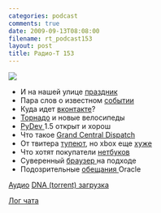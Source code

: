 ```yaml
---
categories: podcast
comments: true
date: 2009-09-13T08:08:00
filename: rt_podcast153
layout: post
title: Радио-Т 153
---
```


![](https://radio-t.com/images/radio-t/rt153.jpg)


- И на нашей улице [праздник](http://habrahabr.ru/blogs/lenta/69390/)
- Пара слов о известном [событии](http://www.crunchgear.com/2009/09/09/apple-announced-many-things-today-heres-what-you-missed-if-thats-even-possible/)
- Куда идет [вконтакте](http://webplanet.ru/news/service/2009/09/07/vkcom.html)?
- [Торнадо](http://bret.appspot.com/entry/tornado-web-server) и новые велосипеды
- [PyDev ](http://habrahabr.ru/blogs/python/68897/)1.5 открыт и хорош
- Что такое [Grand Central Dispatch](http://www.opennet.ru/opennews/art.shtml?num=23382)
- От твитера [тупеют](http://webplanet.ru/news/research/2009/09/08/fcbk_vs_twttr.html), но xbox еще [хуже](http://webplanet.ru/news/life/2009/09/09/bobama.html)
- Что хотят покупатели [нетбуков](http://www.securitylab.ru/news/385023.php)
- Суверенный [браузер ](http://safe.cnews.ru/news/top/index.shtml?2009/09/10/361401)на подходе
- Подозрительные [обещания ](http://habrahabr.ru/blogs/Sun/69278/)Oracle

[Аудио](http://archive.rucast.net/radio-t/media/rt_podcast153.mp3)
[DNA (torrent) загрузка](http://dnagen.bittorrent.com/bdg/get?url=http%3A%2F%2Fradio-t.com%2Fdownloads%2Frt_podcast153.mp3&name=IT%20Podcast%20Radio-T)

[Лог чата](http://chat.radio-t.com/logs/radio-t-153.html)
<audio src="http://archive.rucast.net/radio-t/media/rt_podcast153.mp3" preload="none"></audio>
